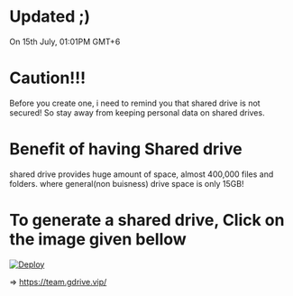 # Updated ;)
On 15th July, 01:01PM GMT+6
# Caution!!!
Before you create one, i need to remind you that shared drive is not secured!
So stay away from keeping personal data on shared drives.
# Benefit of having Shared drive
shared drive provides huge amount of space, almost 400,000 files and folders.
where general(non buisness) drive space is only 15GB!
# To generate a shared drive, Click on the image given bellow
[![Deploy](https://raw.githubusercontent.com/devillD/Shared-Drive-Creator/master/Shared-Drive-Creator.png)](https://td.msgsuite.workers.dev/)

=> https://team.gdrive.vip/
